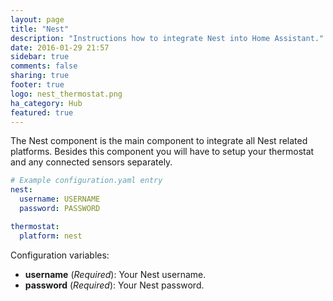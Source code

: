 ```yaml
---
layout: page
title: "Nest"
description: "Instructions how to integrate Nest into Home Assistant."
date: 2016-01-29 21:57
sidebar: true
comments: false
sharing: true
footer: true
logo: nest_thermostat.png
ha_category: Hub
featured: true
---
```


The Nest component is the main component to integrate all Nest related platforms. Besides this component you will have to setup your thermostat and any connected sensors separately.

```yaml
# Example configuration.yaml entry
nest:
  username: USERNAME
  password: PASSWORD

thermostat:
  platform: nest
```

Configuration variables:

- **username** (*Required*): Your Nest username.
- **password** (*Required*): Your Nest password.
